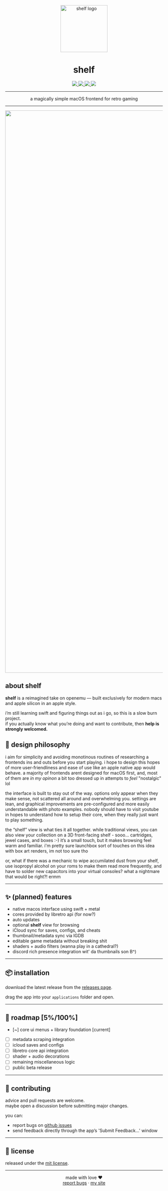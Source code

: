 <!-- title -->
<div align="center">

  <picture>
    <source media="(prefers-color-scheme: light)" srcset="https://github.com/user-attachments/assets/9c44e9b8-7d07-4c83-b6de-beddd7726dc4">
    <source media="(prefers-color-scheme: dark)" srcset="https://github.com/user-attachments/assets/e15502bb-c34c-408d-8d6a-2e5296ebf2d5">
    <img alt="shelf logo" src="https://github.com/user-attachments/assets/9c44e9b8-7d07-4c83-b6de-beddd7726dc4" width="150">
  </picture>

  <h1>shelf</h1>

  <!-- badges -->
  <p>
    <a href="https://github.com/yourname/shelf/releases">
      <img src="https://img.shields.io/github/v/release/yourname/shelf?label=version&color=blue">
    </a>
    <a href="https://github.com/yourname/shelf/issues">
      <img src="https://img.shields.io/github/issues/yourname/shelf?color=red">
    </a>
    <a href="https://github.com/yourname/shelf/blob/main/license">
      <img src="https://img.shields.io/github/license/yourname/shelf?color=lightgrey">
    </a>
    <img src="https://img.shields.io/badge/platform-macOS-black?logo=apple&logoColor=white">
  </p>

---

a magically simple macOS frontend for retro gaming

---

<img width="3790" height="1794" alt="1" src="https://github.com/user-attachments/assets/ae7229ee-fa4c-45b9-ab93-d83d99b2ead5" />


</div>

## about shelf  

**shelf** is a reimagined take on openemu — built exclusively for modern macs and apple silicon in an apple style.

i’m still learning swift and figuring things out as i go, so this is a slow burn project.  
if you actually know what you’re doing and want to contribute, then **help is strongly welcomed.**

## 🫧 design philosophy  

i aim for simplicity and avoiding monotinous routines of researching a frontends ins and outs before you start playing. i hope to design this hopes of more user-friendliness and ease of use like an apple native app would behave. a majority of frontends arent designed for macOS first, and, most of them are *in my opinon* a bit too dressed up in attempts to *feel* "nostalgic" lol

the interface is built to stay out of the way. options only appear when they make sense, not scattered all around and overwhelming you. settings are lean, and graphical improvements are pre-configured and more easily understandable with photo examples. nobody should have to visit youtube in hopes to understand how to setup their core, when they really just want to play something.

the “shelf” view is what ties it all together. while traditional views, you can also view your collection on a 3D front-facing shelf - sooo... cartridges, jewel cases, and boxes :-)
it’s a small touch, but it makes browsing feel warm and familiar. i'm pretty sure launchbox sort of touches on this idea with box art renders, im not too sure tho

or, what if there was a mechanic to wipe accumilated dust from your shelf, use isopropyl alcohol on your roms to make them read more frequently, and have to solder new capacitors into your virtual consoles? what a nightmare that would be right?! ermm

---

## ✨ (**planned**) features

- native macos interface using swift + metal
- cores provided by libretro api (for now?)
- auto updates
- optional **shelf** view for browsing
- iCloud sync for saves, configs, and cheats
- thumbnail/metadata sync via IGDB
- editable game metadata without breaking shit
- shaders + audio filters (wanna play in a cathedral?)
- discord rich presence integration wit' da thumbnails son B^)

---

## 📦 installation  

download the latest release from the [releases page](https://github.com/yourname/shelf/releases).

drag the app into your `applications` folder and open.  

---

## 🧭 roadmap [5%/100%]

- [~] core ui menus + library foundation [current]
- [ ] metadata scraping integration
- [ ] icloud saves and configs
- [ ] libretro core api integration
- [ ] shader + audio decorations
- [ ] remaining miscellaneous logic
- [ ] public beta release

---

## 🤝 contributing  

advice and pull requests are welcome.  
maybe open a discussion before submitting major changes.

you can:  
- report bugs on [github issues](https://github.com/spencersmitty/shelf/issues)
- send feedback directly through the app’s 'Submit Feedback...' window

---

## 📄 license  

released under the [mit license](license).  

---

<p align="center">
  made with love ❤️
  <br>
  <a href="https://github.com/yourname/shelf/issues">report bugs</a> · 
  <a href="https://spencersmitty.com">my site</a>
</p>
